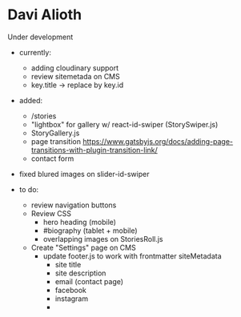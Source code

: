 # Davi Alioth

Under development

- currently:
  - adding cloudinary support
  - review sitemetada on CMS
  - key.title -> replace by key.id

- added:
  - /stories
  - "lightbox" for gallery w/ react-id-swiper (StorySwiper.js)
  - StoryGallery.js
  - page transition
    https://www.gatsbyjs.org/docs/adding-page-transitions-with-plugin-transition-link/
  - contact form
- fixed blured images on slider-id-swiper
- to do:
  - review navigation buttons
  - Review CSS
    - hero heading (mobile)
    - #biography (tablet + mobile)
    - overlapping images on StoriesRoll.js
  - Create "Settings" page on CMS
    - update footer.js to work with frontmatter siteMetadata
      - site title
      - site description
      - email (contact page)
      - facebook
      - instagram
      -
